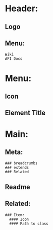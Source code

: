 # Header:
  ## Logo
  ## Menu: 
    Wiki
    API Docs
    
# Menu:
  ## Icon
  ## Element Title        
  
# Main:   
  ## Meta:
    ### breadcrumbs        
    ### extends 
    ### Related  
  ## Readme  
  ## Related:   
    ### Item:
      #### Icon
      #### Path to class        